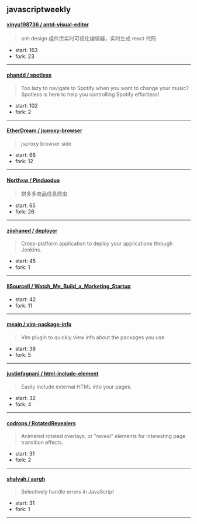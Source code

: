 ## javascriptweekly

#### [xinyu198736 / antd-visual-editor](https://github.com/xinyu198736/antd-visual-editor)

> ant-design 组件库实时可视化编辑器，实时生成 react 代码

+ start: 163
+ fork: 23

----


#### [phandd / spotless](https://github.com/phandd/spotless)

> Too lazy to navigate to Spotify when you want to change your music? Spotless is here to help you controlling Spotify effortless!

+ start: 102
+ fork: 2

----


#### [EtherDream / jsproxy-browser](https://github.com/EtherDream/jsproxy-browser)

> jsproxy browser side

+ start: 66
+ fork: 12

----


#### [Northxw / Pinduoduo](https://github.com/Northxw/Pinduoduo)

> 拼多多商品信息爬虫

+ start: 65
+ fork: 26

----


#### [ziishaned / deployer](https://github.com/ziishaned/deployer)

> Cross-platform application to deploy your applications through Jenkins.

+ start: 45
+ fork: 1

----


#### [llSourcell / Watch_Me_Build_a_Marketing_Startup](https://github.com/llSourcell/Watch_Me_Build_a_Marketing_Startup)

> 

+ start: 42
+ fork: 11

----


#### [meain / vim-package-info](https://github.com/meain/vim-package-info)

> Vim plugin to quickly view info about the packages you use

+ start: 38
+ fork: 5

----


#### [justinfagnani / html-include-element](https://github.com/justinfagnani/html-include-element)

> Easily include external HTML into your pages.

+ start: 32
+ fork: 4

----


#### [codrops / RotatedRevealers](https://github.com/codrops/RotatedRevealers)

> Animated rotated overlays, or "reveal" elements for interesting page transition effects.

+ start: 31
+ fork: 2

----


#### [shalvah / aargh](https://github.com/shalvah/aargh)

> Selectively handle errors in JavaScript

+ start: 31
+ fork: 1

----

